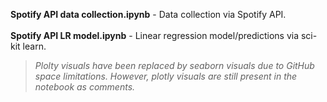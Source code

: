 **Spotify API data collection.ipynb** - Data collection via Spotify API. </br></br>
**Spotify API LR model.ipynb** - Linear regression model/predictions via sci-kit learn.
> *Plolty visuals have been replaced by seaborn visuals due to GitHub space limitations. However, plotly visuals are still present in the notebook as comments.*
